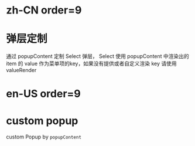 # zh-CN order=9

# 弹层定制

通过 popupContent 定制 Select 弹层， Select 使用 popupContent 中渲染出的 item 的 value 作为菜单项的key，如果没有提供或者自定义渲染 key 请使用 valueRender

# en-US order=9

# custom popup

custom Popup by `popupContent`
